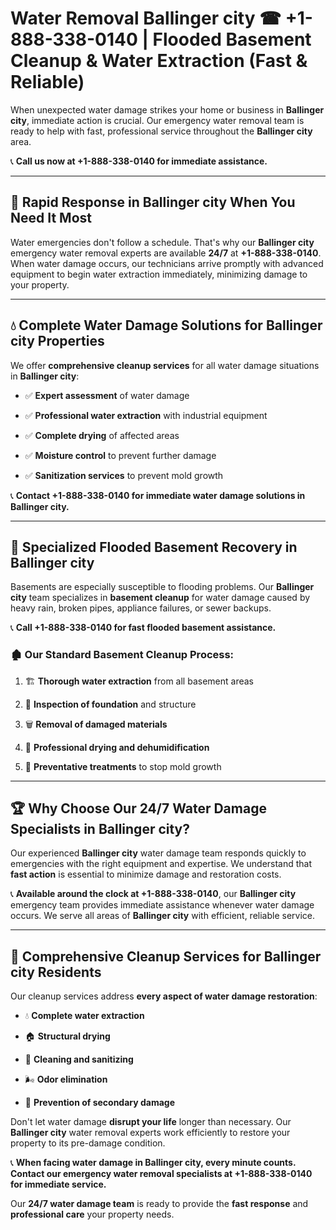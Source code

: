 # Water Removal Ballinger city ☎ +1-888-338-0140 | Flooded Basement Cleanup & Water Extraction (Fast & Reliable)

When unexpected water damage strikes your home or business in **Ballinger city**, immediate action is crucial. Our emergency water removal team is ready to help with fast, professional service throughout the **Ballinger city** area. 

📞 **Call us now at +1-888-338-0140 for immediate assistance.**
---
## 🚀 Rapid Response in Ballinger city When You Need It Most
Water emergencies don't follow a schedule. That's why our **Ballinger city** emergency water removal experts are available **24/7** at **+1-888-338-0140**. When water damage occurs, our technicians arrive promptly with advanced equipment to begin water extraction immediately, minimizing damage to your property.
---
## 💧 Complete Water Damage Solutions for Ballinger city Properties
We offer **comprehensive cleanup services** for all water damage situations in **Ballinger city**:
- ✅ **Expert assessment** of water damage  
- ✅ **Professional water extraction** with industrial equipment  
- ✅ **Complete drying** of affected areas  
- ✅ **Moisture control** to prevent further damage  
- ✅ **Sanitization services** to prevent mold growth  
📞 **Contact +1-888-338-0140 for immediate water damage solutions in Ballinger city.**
---
## 🌊 Specialized Flooded Basement Recovery in Ballinger city
Basements are especially susceptible to flooding problems. Our **Ballinger city** team specializes in **basement cleanup** for water damage caused by heavy rain, broken pipes, appliance failures, or sewer backups. 
📞 **Call +1-888-338-0140 for fast flooded basement assistance.**
### 🏚️ Our Standard Basement Cleanup Process:
1. 🏗️ **Thorough water extraction** from all basement areas  
2. 🔎 **Inspection of foundation** and structure  
3. 🗑️ **Removal of damaged materials**  
4. 💨 **Professional drying and dehumidification**  
5. 🚫 **Preventative treatments** to stop mold growth  
---
## 🏆 Why Choose Our 24/7 Water Damage Specialists in Ballinger city?
Our experienced **Ballinger city** water damage team responds quickly to emergencies with the right equipment and expertise. We understand that **fast action** is essential to minimize damage and restoration costs.
📞 **Available around the clock at +1-888-338-0140**, our **Ballinger city** emergency team provides immediate assistance whenever water damage occurs. We serve all areas of **Ballinger city** with efficient, reliable service.
---
## 🧹 Comprehensive Cleanup Services for Ballinger city Residents
Our cleanup services address **every aspect of water damage restoration**:
- 💧 **Complete water extraction**  
- 🏠 **Structural drying**  
- 🧼 **Cleaning and sanitizing**  
- 🌬️ **Odor elimination**  
- 🚫 **Prevention of secondary damage**  
Don't let water damage **disrupt your life** longer than necessary. Our **Ballinger city** water removal experts work efficiently to restore your property to its pre-damage condition.
📞 **When facing water damage in Ballinger city, every minute counts. Contact our emergency water removal specialists at +1-888-338-0140 for immediate service.**
Our **24/7 water damage team** is ready to provide the **fast response** and **professional care** your property needs.
